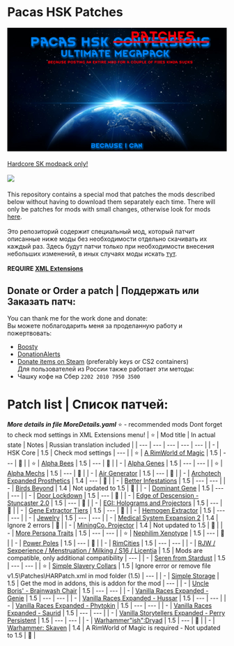 # Pacas HSK Patches
![Preview](/Preview.png?raw=true "Preview")<br><br>
[Hardcore SK modpack only!](https://github.com/skyarkhangel/Hardcore-SK/tree/development)
<br><br>
<img src="https://i.imgur.com/svEwA2k.png"><br><br>
This repository contains a special mod that patches the mods described below without having to download them separately each time. There will only be patches for mods with small changes, otherwise look for mods [here](https://github.com/pacas/RW-Pacas-HSK-Patches).<br><br>
Это репозиторий содержит специальный мод, который патчит описанные ниже моды без необходимости отдельно скачивать их каждый раз. Здесь будут патчи только при необходимости внесения небольших изменений, в иных случаях моды искать [тут](https://github.com/pacas/RW-Pacas-HSK-Patches).<br><br>
**REQUIRE [XML Extensions](https://steamcommunity.com/sharedfiles/filedetails/?id=2574315206)**<br>

## Donate or Order a patch | Поддержать или Заказать патч:<br>
You can thank me for the work done and donate:<br>
Вы можете поблагодарить меня за проделанную работу и пожертвовать:<br>
- [Boosty](https://boosty.to/pacas)
- [DonationAlerts](https://www.donationalerts.com/r/pacas)
- [Donate items on Steam](https://steamcommunity.com/tradeoffer/new/?partner=93729960&token=dgWxX8tO) (preferably keys or CS2 containers)<br>
Для пользователей из России также работает эти методы:<br>
- Чашку кофе на Сбер `2202 2010 7950 3500`<br>

# Patch list | Список патчей:

***More details in file MoreDetails.yaml***
:star: - recommended mods
Dont forget to check mod settings in XML Extensions menu!
| :star: | Mod title | In actual state | Notes | Russian translation included |
| --- | --- | --- | --- | --- |
| - | HSK Core | 1.5 | Check mod settings | --- |
| :star: | [A RimWorld of Magic](https://steamcommunity.com/sharedfiles/filedetails/?id=1201382956) | 1.5 | --- | :radio_button: |
| :star: | [Alpha Bees](https://steamcommunity.com/sharedfiles/filedetails/?id=1558161673) | 1.5 | --- | :radio_button: |
| - | [Alpha Genes](https://steamcommunity.com/sharedfiles/filedetails/?id=2891845502) | 1.5 | --- | --- |
| :star: | [Alpha Mechs](https://steamcommunity.com/sharedfiles/filedetails/?id=2973169158) | 1.5 | --- | :radio_button: |
| - | [Air Generator](https://steamcommunity.com/sharedfiles/filedetails/?id=2999510318) | 1.5 | --- | :radio_button: |
| - | [Archotech Expanded Prosthetics](https://steamcommunity.com/sharedfiles/filedetails/?id=1467604976) | 1.4 | --- | :radio_button: |
| - | [Better Infestations](https://steamcommunity.com/sharedfiles/filedetails/?id=1319614331) | 1.5 | --- | --- |
| - | [Birds Beyond](https://steamcommunity.com/sharedfiles/filedetails/?id=2889889049) | 1.4 | Not updated to 1.5 | :radio_button: |
| - | [Dominant Gene](https://steamcommunity.com/sharedfiles/filedetails/?id=2884110898) | 1.5 | --- | --- |
| - | [Door Lockdown](https://steamcommunity.com/sharedfiles/filedetails/?id=2851091782) | 1.5 | --- | :radio_button: |
| - | [Edge of Descension - Stuncaster 2.0](https://steamcommunity.com/sharedfiles/filedetails/?id=2952773198) | 1.5 | --- | :radio_button: |
| - | [EGI: Holograms and Projectors](https://steamcommunity.com/sharedfiles/filedetails/?id=2979598490) | 1.5 | --- | :radio_button: |
| - | [Gene Extractor Tiers](https://steamcommunity.com/sharedfiles/filedetails/?id=3016454783) | 1.5 | --- | :radio_button: |
| - | [Hemogen Extractor](https://steamcommunity.com/sharedfiles/filedetails/?id=2903919607) | 1.5 | --- | --- |
| - | [Jewelry](https://discord.com/channels/272340793174392832/1061698507720900768) | 1.5 | --- | --- |
| - | [Medical System Expansion 2](https://steamcommunity.com/sharedfiles/filedetails/?id=2056706586) | 1.4  | Ignore 2 errors | :radio_button: |
| - | [MiningCo. Projector](https://steamcommunity.com/sharedfiles/filedetails/?id=955561873) | 1.4 | Not updated to 1.5 | :radio_button: |
| - | [More Persona Traits](https://steamcommunity.com/sharedfiles/filedetails/?id=2863308112) | 1.5 | --- | --- |
| :star: | [Nephilim Xenotype](https://steamcommunity.com/workshop/filedetails/?id=2997308585) | 1.5 | --- | :radio_button: |
| - | [Power Poles](https://steamcommunity.com/sharedfiles/filedetails/?id=2507086460) | 1.5 | --- | :radio_button: |
| - | [RimCities](https://steamcommunity.com/sharedfiles/filedetails/?id=1775170117) | 1.5 | --- | --- |
| - | [RJW / Sexperience / Menstruation / Milking / S16 / Licentia](https://discord.com/channels/374305025486225409/374778646432448530) | 1.5 | Mods are compatible, only additional compatibility | --- |
| - | [Seren from Stardust](https://steamcommunity.com/sharedfiles/filedetails/?id=2704627783) | 1.5 | --- | --- |
| :star: | [Simple Slavery Collars](https://steamcommunity.com/sharedfiles/filedetails/?id=2557274194) | 1.5 | Ignore error or remove file v1.5\Patches\HARPatch.xml in mod folder (1.5) | --- |
| - | [Simple Storage](https://discord.com/channels/272340793174392832/1063821520423633016) | 1.5 | Get the mod in addons, this is addon for the mod | --- |
| - | [Uncle Boris' - Brainwash Chair](https://steamcommunity.com/sharedfiles/filedetails/?id=2885223720) | 1.5 | --- | --- |
| - | [Vanilla Races Expanded - Genie](https://steamcommunity.com/sharedfiles/filedetails/?id=2901424072) | 1.5 | --- | --- |
| - | [Vanilla Races Expanded - Hussar](https://steamcommunity.com/sharedfiles/filedetails/?id=2893586390) | 1.5 | --- | --- |
| - | [Vanilla Races Expanded - Phytokin](https://steamcommunity.com/sharedfiles/filedetails/?id=2927323805) | 1.5 | --- | --- |
| - | [Vanilla Races Expanded - Saurid](https://steamcommunity.com/sharedfiles/filedetails/?id=2880990495) | 1.5 | --- | --- |
| - | [Vanilla Storytellers Expanded - Perry Persistent](https://steamcommunity.com/sharedfiles/filedetails/?id=2149702069) | 1.5 | --- | --- |
| - | [Warhammer"ish":Dryad](https://steamcommunity.com/workshop/filedetails/?id=3306148928) | 1.5 | --- | :radio_button: |
| - | [Warhammer: Skaven](https://steamcommunity.com/sharedfiles/filedetails/?id=2958124086) | 1.4 | A RimWorld of Magic is required - Not updated to 1.5 | :radio_button: |
